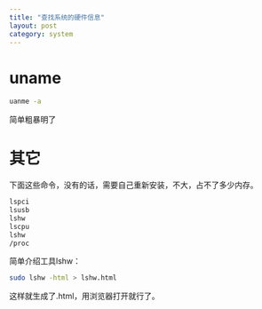 ```yaml
---
title: "查找系统的硬件信息"
layout: post
category: system
---
```


# uname

```bash
uanme -a
```

简单粗暴明了

# 其它

下面这些命令，没有的话，需要自己重新安装，不大，占不了多少内存。

```bash
lspci
lsusb
lshw
lscpu
lshw
/proc
```

简单介绍工具lshw：

```bash
sudo lshw -html > lshw.html
```

这样就生成了.html，用浏览器打开就行了。

